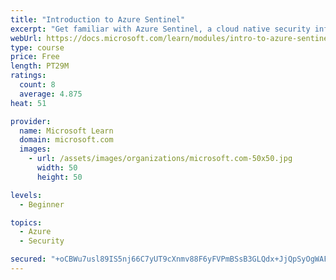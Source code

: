 ```yaml
---
title: "Introduction to Azure Sentinel"
excerpt: "Get familiar with Azure Sentinel, a cloud native security information and event management (SIEM) service."
webUrl: https://docs.microsoft.com/learn/modules/intro-to-azure-sentinel/
type: course
price: Free
length: PT29M
ratings:
  count: 8
  average: 4.875
heat: 51

provider:
  name: Microsoft Learn
  domain: microsoft.com
  images:
    - url: /assets/images/organizations/microsoft.com-50x50.jpg
      width: 50
      height: 50

levels:
  - Beginner

topics:
  - Azure
  - Security

secured: "+oCBWu7usl89IS5nj66C7yUT9cXnmv88F6yFVPmBSsB3GLQdx+JjQpSyOgWAFXp+OPGVOf7pHRi0ZslQBuevf0jEX1Kffu8dIS25r85Veu4BCmECzQPTcVaY43NVhfjhxJUXltcUpI1lddr3FWIxQ1V4GaLLs0ReVKj+r/IVpBvNRUid3DVahcrkUmBSUAUxCZJtYvxrvqUqztOGG+FDskVPfUBmgiZaO5MnOLo/O42BEVfyda4W909v1YNC7hWXuOUidYAEO5Oeww38qLC8uka2xVLSZpRz23TNRYHAMk0sg5lxIEcCsZT7/xD0XqbAZtg62o6HQHO3FHrxiGk6ZRaU5fynXWKukD4KX+u4a+McqNUNVM9EU8iLNbGnJbmWYh1tzvFkPgJEa3bPAGCeLtOeHAx3qQXA1UH8a+cpXLA=;Qukh2/5tyQn4dp0vhwqUsA=="
---
```


